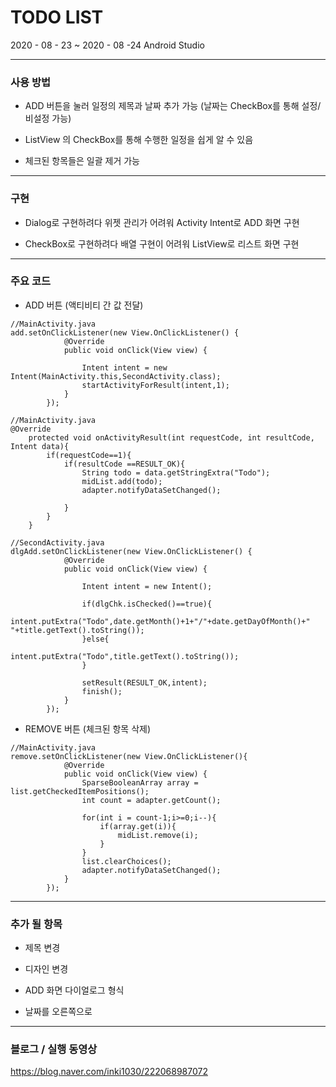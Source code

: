 # TODO LIST
2020 - 08 - 23 ~ 2020 - 08 -24
Android Studio   
***

### 사용 방법

* ADD 버튼을 눌러 일정의 제목과 날짜 추가 가능   (날짜는 CheckBox를 통해 설정/비설정 가능)

* ListView 의 CheckBox를 통해 수행한 일정을 쉽게 알 수 있음

* 체크된 항목들은 일괄 제거 가능   
***

### 구현

* Dialog로 구현하려다 위젯 관리가 어려워 Activity Intent로 ADD 화면 구현

* CheckBox로 구현하려다 배열 구현이 어려워 ListView로 리스트 화면 구현

***

### 주요 코드

* ADD 버튼 (액티비티 간 값 전달)
<pre><code>//MainActivity.java
add.setOnClickListener(new View.OnClickListener() {
            @Override
            public void onClick(View view) {

                Intent intent = new Intent(MainActivity.this,SecondActivity.class);
                startActivityForResult(intent,1);
            }
        });</code></pre>
<pre><code>//MainActivity.java
@Override
    protected void onActivityResult(int requestCode, int resultCode, Intent data){
        if(requestCode==1){
            if(resultCode ==RESULT_OK){
                String todo = data.getStringExtra("Todo");
                midList.add(todo);
                adapter.notifyDataSetChanged();

            }
        }
    }
</code></pre>
<pre><code>//SecondActivity.java
dlgAdd.setOnClickListener(new View.OnClickListener() {
            @Override
            public void onClick(View view) {

                Intent intent = new Intent();

                if(dlgChk.isChecked()==true){
                    intent.putExtra("Todo",date.getMonth()+1+"/"+date.getDayOfMonth()+"  "+title.getText().toString());
                }else{
                    intent.putExtra("Todo",title.getText().toString());
                }

                setResult(RESULT_OK,intent);
                finish();
            }
        });</code></pre>   

* REMOVE 버튼 (체크된 항목 삭제)
<pre><code>//MainActivity.java
remove.setOnClickListener(new View.OnClickListener(){
            @Override
            public void onClick(View view) {
                SparseBooleanArray array = list.getCheckedItemPositions();
                int count = adapter.getCount();

                for(int i = count-1;i>=0;i--){
                    if(array.get(i)){
                        midList.remove(i);
                    }
                }
                list.clearChoices();
                adapter.notifyDataSetChanged();
            }
        });</code></pre>

***

### 추가 될 항목

* 제목 변경

* 디자인 변경

* ADD 화면 다이얼로그 형식

* 날짜를 오른쪽으로    
***

### 블로그 / 실행 동영상
<https://blog.naver.com/inki1030/222068987072>
